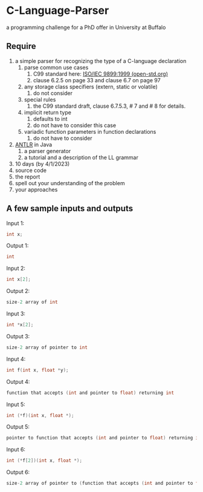 # C-Language-Parser  
 a programming challenge for a PhD offer in University at Buffalo  

## Require  

1. a simple parser for recognizing the type of a C-language declaration  
   1. parse common use cases  
      1. C99 standard here: [ISO/IEC 9899:1999 (open-std.org)](https://www.open-std.org/jtc1/sc22/wg14/www/docs/n1256.pdf)  
      2. clause 6.2.5 on page 33 and clause 6.7 on page 97  
   2. any storage class specifiers (extern, static or volatile)  
      1. do not consider  
   3. special rules  
      1. the C99 standard draft, clause 6.7.5.3, # 7 and # 8 for details.  
   4. implicit return type  
      1. defaults to int  
      2. do not have to consider this case  
   5. variadic function parameters in function declarations  
      1. do not have to consider  
2. [ANTLR](https://www.antlr.org/) in Java  
   1. a parser generator  
   2. a tutorial and a description of  the LL grammar  
3. 10 days (by 4/1/2023)  
4. source code  
5.  the report  
   1. spell out your understanding of the problem  
   2. your approaches  

## A few sample inputs and outputs  

Input 1:  

```C  
int x;  
```

Output 1:  

```C  
int  
```

  

Input 2:  

```C  
int x[2];  
```

Output 2:  

```C  
size-2 array of int  
```

  

Input 3:  

```C  
int *x[2];  
```

Output 3:  

```C  
size-2 array of pointer to int  
```

  

Input 4:  

```C  
int f(int x, float *y);  
```

Output 4:  

```C  
function that accepts (int and pointer to float) returning int  
```

  

Input 5:  

```C  
int (*f)(int x, float *);  
```

Output 5:  

```C  
pointer to function that accepts (int and pointer to float) returning int  
```

  

Input 6:  

```C  
int (*f[2])(int x, float *);  
```

Output 6:  

```C  
size-2 array of pointer to (function that accepts (int and pointer to float) returning int)  
```
